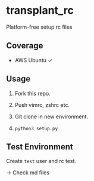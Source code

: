 # transplant_rc

Platform-free setup rc files

## Coverage

- AWS Ubuntu ✓

## Usage

1. Fork this repo.

2. Push vimrc, zshrc etc.

3. Git clone in new environment.

4. `python3 setup.py`

## Test Environment

Create `test` user and rc test.

→ Check md files
